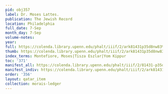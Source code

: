 ```yaml
---
pid: obj357
label: Dr. Moses Lattes.
publication: The Jewish Record
location: Philadelphia
full_date: 7-Sep
month_day: 7-Sep
volume-notes:
year:
full: https://colenda.library.upenn.edu/phalt/iiif/2/ark81431p35d8nw83%2FSHA256E-s7946388--96c9e4cc2513b0a3b9f802791dc1849e5203438ac5b13d80fc7af0c61a17615a.jpeg/full/3500,/0/default.jpg
thumb: https://colenda.library.upenn.edu/phalt/iiif/2/ark81431p35d8nw83%2FSHA256E-s7946388--96c9e4cc2513b0a3b9f802791dc1849e5203438ac5b13d80fc7af0c61a17615a.jpeg/full/!200,200/0/default.jpg
index_terms: Montefiore, Moses|Tisza Eszlar|Yom Kippur
toc: '371'
manifest_all: https://colenda.library.upenn.edu/phalt/iiif/2/81431-p35d8nw83/manifest
manifest_indiv: https://colenda.library.upenn.edu/phalt/iiif/2/ark81431p35d8nw83%2FSHA256E-s7946388--96c9e4cc2513b0a3b9f802791dc1849e5203438ac5b13d80fc7af0c61a17615a.jpeg
order: '356'
layout: qatar_item
collection: morais-ledger
---
```

